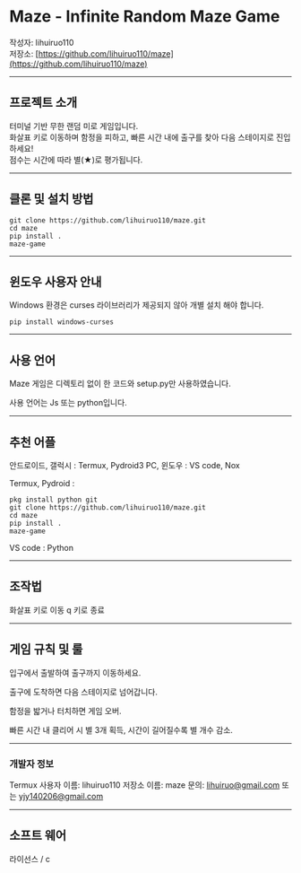 # Maze - Infinite Random Maze Game

작성자: lihuiruo110  
저장소: [https://github.com/lihuiruo110/maze](https://github.com/lihuiruo110/maze)

---

## 프로젝트 소개

터미널 기반 무한 랜덤 미로 게임입니다.  
화살표 키로 이동하며 함정을 피하고, 빠른 시간 내에 출구를 찾아 다음 스테이지로 진입하세요!  
점수는 시간에 따라 별(★)로 평가됩니다.

---

## 클론 및 설치 방법

```
git clone https://github.com/lihuiruo110/maze.git
cd maze
pip install .
maze-game
```
---

## 윈도우 사용자 안내

Windows 환경은 curses 라이브러리가 제공되지 않아
개별 설치 해야 합니다.
```
pip install windows-curses
```

---

## 사용 언어

Maze 게임은 디렉토리 없이 한 코드와 setup.py만
사용하였습니다.

사용 언어는 Js 또는 python입니다.

---

## 추천 어플

안드로이드, 갤럭시 : Termux, Pydroid3
PC, 윈도우 : VS code, Nox

Termux, Pydroid :

```
pkg install python git
git clone https://github.com/lihuiruo110/maze.git
cd maze
pip install .
maze-game
```

VS code : Python

---

## 조작법

화살표 키로 이동
q 키로 종료

---

## 게임 규칙 및 룰

입구에서 출발하여 출구까지 이동하세요.

출구에 도착하면 다음 스테이지로 넘어갑니다.

함정을 밟거나 터치하면 게임 오버.

빠른 시간 내 클리어 시 별 3개 획득,
시간이 길어질수록 별 개수 감소.

---

### 개발자 정보

Termux 사용자
이름: lihuiruo110
저장소 이름: maze
문의: lihuiruo@gmail.com
또는 yjy140206@gmail.com

---

## 소프트 웨어
라이선스 / c
